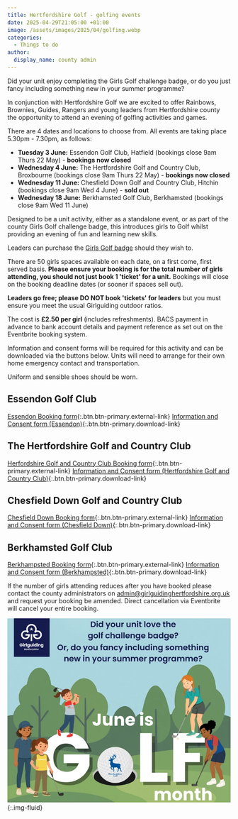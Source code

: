 ```yaml
---
title: Hertfordshire Golf - golfing events
date: 2025-04-29T21:05:00 +01:00
image: /assets/images/2025/04/golfing.webp
categories:
  - Things to do
author:
  display_name: county admin
---
```

Did your unit enjoy completing the Girls Golf challenge badge, or do you just fancy including something new in your summer programme?

In conjunction with Hertfordshire Golf we are excited to offer Rainbows, Brownies, Guides, Rangers and young leaders from Hertfordshire county the opportunity to attend an evening of golfing activities and games.

There are 4 dates and locations to choose from. All events are taking place 5.30pm - 7.30pm, as follows:

- **Tuesday 3 June:** Essendon Golf Club, Hatfield (bookings close 9am Thurs 22 May) - **bookings now closed**
- **Wednesday 4 June:** The Hertfordshire Golf and Country Club, Broxbourne (bookings close 9am Thurs 22 May) - **bookings now closed**
- **Wednesday 11 June:** Chesfield Down Golf and Country Club, Hitchin (bookings close 9am Wed 4 June) - **sold out**
- **Wednesday 18 June:** Berkhamsted Golf Club, Berkhamsted (bookings close 9am Wed 11 June)

Designed to be a unit activity, either as a standalone event, or as part of the county Girls Golf challenge badge, this introduces girls to Golf whilst providing an evening of fun and learning new skills.

Leaders can purchase the [Girls Golf badge](/get-involved/challenge-badges/#girls-golf-challenge-badge) should they wish to.

There are 50 girls spaces available on each date, on a first come, first served basis. **Please ensure your booking is for the total number of girls attending, you should not just book 1 'ticket' for a unit.** Bookings will close on the booking deadline dates (or sooner if spaces sell out).

**Leaders go free; please DO NOT book 'tickets' for leaders** but you must ensure you meet the usual Girlguiding outdoor ratios.

The cost is **£2.50 per girl** (includes refreshments). BACS payment in advance to bank account details and payment reference as set out on the Eventbrite booking system.

Information and consent forms will be required for this activity and can be downloaded via the buttons below. Units will need to arrange for their own home emergency contact and transportation.

Uniform and sensible shoes should be worn.

## Essendon Golf Club

[<span class="visually-hidden">Essendon </span>Booking form](https://www.eventbrite.co.uk/e/hertfordshire-golf-and-girlguiding-hertfordshire-golfing-event-tickets-1336576860369?aff=oddtdtcreator){:.btn.btn-primary.external-link} [Information and Consent form<span class="visually-hidden"> (Essendon)</span>](/assets/docs/2025/essendon-golf-info-and-consent-form.docx){:.btn.btn-primary.download-link}

## The Hertfordshire Golf and Country Club

[<span class="visually-hidden">Herfordshire Golf and Country Club </span>Booking form](https://www.eventbrite.co.uk/e/hertfordshire-golf-and-girlguiding-hertfordshire-golfing-event-tickets-1336624392539?aff=oddtdtcreator){:.btn.btn-primary.external-link} [Information and Consent form <span class="visually-hidden"> (Hertfordshire Golf and Country Club)</span>](/assets/docs/2025/hertfordshire-golf-info-and-consent-form.docx){:.btn.btn-primary.download-link}

## Chesfield Down Golf and Country Club

[<span class="visually-hidden">Chesfield Down </span>Booking form](https://www.eventbrite.co.uk/e/hertfordshire-golf-and-girlguiding-hertfordshire-golfing-event-tickets-1336627160819?aff=oddtdtcreator){:.btn.btn-primary.external-link} [Information and Consent form<span class="visually-hidden"> (Chesfield Down)</span>](/assets/docs/2025/chesfield-down-info-and-consent-form.docx){:.btn.btn-primary.download-link}

## Berkhamsted Golf Club

[<span class="visually-hidden">Berkhampsted </span>Booking form](https://www.eventbrite.co.uk/e/hertfordshire-golf-and-girlguiding-hertfordshire-golfing-event-tickets-1336632185849?aff=oddtdtcreator){:.btn.btn-primary.external-link} [Information and Consent form<span class="visually-hidden"> (Berkhampsted)</span>](/assets/docs/2025/berkhamsted-info-and-consent-form.docx){:.btn.btn-primary.download-link}

If the number of girls attending reduces after you have booked please contact the county administrators on <admin@girlguidinghertfordshire.org.uk> and request your booking be amended. Direct cancellation via Eventbrite will cancel your entire booking.

![Golf flyer](/assets/images/2025/04/golf-flyer.webp){:.img-fluid}

